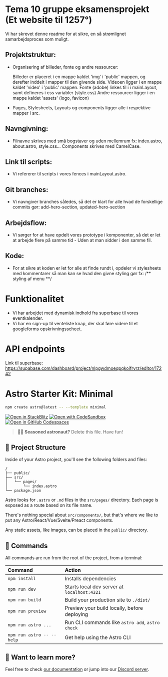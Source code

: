 # Tema 10 gruppe eksamensprojekt (Et website til 1257°)

Vi har skrevet denne readme for at sikre, en så strømlignet samarbejdsproces som muligt.

## Projektstruktur:

- Organisering af billeder, fonte og andre ressourcer:

  Billeder er placeret i en mappe kaldet 'img' i 'public' mappen, og derefter inddelt i mapper til den givende side. Videoen ligger i en mappe kaldet 'video' i 'public' mappen.
  Fonte (adobe) linkes til i <head> i mainLayout, samt defineres i css variabler (style.css)
  Andre ressourcer ligger i en mappe kaldet 'assets' (logo, favicon)

- Pages, Stylesheets, Layouts og components ligger alle i respektive mapper i src.

## Navngivning:

- Filnavne skrives med små bogstaver og uden mellemrum fx: index.astro, about.astro, style.css... Components skrives med CamelCase.

## Link til scripts:

- Vi refererer til scripts i vores fences i mainLayout.astro.

## Git branches:

- Vi navngiver branches således, så det er klart for alle hvad de forskellige commits gør: add-hero-section, updated-hero-section

## Arbejdsflow:

- Vi sørger for at have opdelt vores prototype i komponenter, så det er let at arbejde flere på samme tid - Uden at man sidder i den samme fil.

## Kode:

- For at sikre at koden er let for alle at finde rundt i, opdeler vi stylesheets med kommentarer så man kan se hvad den givne styling gør fx: /** styling af menu **/

# Funktionalitet

- Vi har arbejdet med dynamisk indhold fra superbase til vores eventkalender.
- Vi har en sign-up til venteliste knap, der skal føre videre til et googleforms opskrivningsscheet.

# API endpoints

Link til superbase: https://supabase.com/dashboard/project/nlpgwdmoeqpqkoifrvrz/editor/17242

# Astro Starter Kit: Minimal

```sh
npm create astro@latest -- --template minimal
```

[![Open in StackBlitz](https://developer.stackblitz.com/img/open_in_stackblitz.svg)](https://stackblitz.com/github/withastro/astro/tree/latest/examples/minimal)
[![Open with CodeSandbox](https://assets.codesandbox.io/github/button-edit-lime.svg)](https://codesandbox.io/p/sandbox/github/withastro/astro/tree/latest/examples/minimal)
[![Open in GitHub Codespaces](https://github.com/codespaces/badge.svg)](https://codespaces.new/withastro/astro?devcontainer_path=.devcontainer/minimal/devcontainer.json)

> 🧑‍🚀 **Seasoned astronaut?** Delete this file. Have fun!

## 🚀 Project Structure

Inside of your Astro project, you'll see the following folders and files:

```text
/
├── public/
├── src/
│   └── pages/
│       └── index.astro
└── package.json
```

Astro looks for `.astro` or `.md` files in the `src/pages/` directory. Each page is exposed as a route based on its file name.

There's nothing special about `src/components/`, but that's where we like to put any Astro/React/Vue/Svelte/Preact components.

Any static assets, like images, can be placed in the `public/` directory.

## 🧞 Commands

All commands are run from the root of the project, from a terminal:

| Command                   | Action                                           |
| :------------------------ | :----------------------------------------------- |
| `npm install`             | Installs dependencies                            |
| `npm run dev`             | Starts local dev server at `localhost:4321`      |
| `npm run build`           | Build your production site to `./dist/`          |
| `npm run preview`         | Preview your build locally, before deploying     |
| `npm run astro ...`       | Run CLI commands like `astro add`, `astro check` |
| `npm run astro -- --help` | Get help using the Astro CLI                     |

## 👀 Want to learn more?

Feel free to check [our documentation](https://docs.astro.build) or jump into our [Discord server](https://astro.build/chat).

